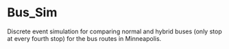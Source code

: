 # Bus_Sim
Discrete event simulation for comparing normal and hybrid buses (only stop at every fourth stop) for the bus routes in Minneapolis.
